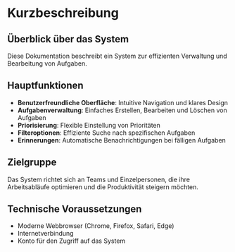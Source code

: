 # Kurzbeschreibung

## Überblick über das System

Diese Dokumentation beschreibt ein System zur effizienten Verwaltung und Bearbeitung von Aufgaben.

## Hauptfunktionen

- **Benutzerfreundliche Oberfläche**: Intuitive Navigation und klares Design
- **Aufgabenverwaltung**: Einfaches Erstellen, Bearbeiten und Löschen von Aufgaben
- **Priorisierung**: Flexible Einstellung von Prioritäten
- **Filteroptionen**: Effiziente Suche nach spezifischen Aufgaben
- **Erinnerungen**: Automatische Benachrichtigungen bei fälligen Aufgaben

## Zielgruppe

Das System richtet sich an Teams und Einzelpersonen, die ihre Arbeitsabläufe optimieren und die Produktivität steigern möchten.

## Technische Voraussetzungen

- Moderne Webbrowser (Chrome, Firefox, Safari, Edge)
- Internetverbindung
- Konto für den Zugriff auf das System
